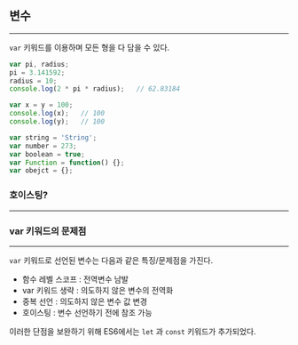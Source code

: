 
## 변수
---
`var` 키워드를 이용하며 모든 형을 다 담을 수 있다.
```javascript
var pi, radius;
pi = 3.141592;
radius = 10;
console.log(2 * pi * radius);   // 62.83184

var x = y = 100;
console.log(x);   // 100
console.log(y);   // 100

var string = 'String';
var number = 273;
var boolean = true;
var Function = function() {};
var obejct = {};
```

### 호이스팅?
---

### var 키워드의 문제점
---
`var` 키워드로 선언된 변수는 다음과 같은 특징/문제점을 가진다.  
- 함수 레벨 스코프 : 전역변수 남발
- var 키워드 생략 : 의도하지 않은 변수의 전역화
- 중복 선언 : 의도하지 않은 변수 값 변경
- 호이스팅 : 변수 선언하기 전에 참조 가능

이러한 단점을 보완하기 위해 ES6에서는 `let` 과 `const` 키워드가 추가되었다.
